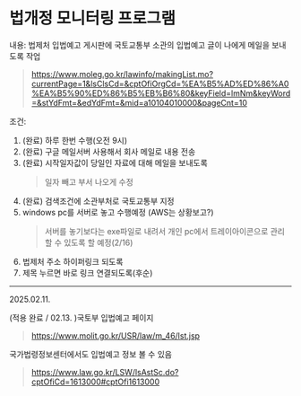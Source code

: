 # 법개정 모니터링 프로그램

내용: 법제처 입법예고 게시판에 국토교통부 소관의 입법예고 글이 나에게 메일을 보내도록 작업
  > https://www.moleg.go.kr/lawinfo/makingList.mo?currentPage=1&lsClsCd=&cptOfiOrgCd=%EA%B5%AD%ED%86%A0%EA%B5%90%ED%86%B5%EB%B6%80&keyField=lmNm&keyWord=&stYdFmt=&edYdFmt=&mid=a10104010000&pageCnt=10

조건:
  1. (완료) 하루 한번 수행(오전 9시)
  2. (완료) 구글 메일서버 사용해서 회사 메일로 내용 전송
  3. (완료) 시작일자값이 당일인 자료에 대해 메일을 보내도록
     > 일자 빼고 부서 나오게 수정
  5. (완료) 검색조건에 소관부처로 국토교통부 지정
  6. windows pc를 서버로 놓고 수행예정 (AWS는 상황보고?)
     > 서버를 놓기보다는 exe파일로 내려서 개인 pc에서 트레이아이콘으로 관리할 수 있도록 할 예정(2/16)
  7. 법제처 주소 하이퍼링크 되도록
  8. 제목 누르면 바로 링크 연결되도록(후순)

---------------
2025.02.11.

(적용 완료 / 02.13. )국토부 입법예고 페이지
  > https://www.molit.go.kr/USR/law/m_46/lst.jsp

국가법령정보센터에서도 입법예고 정보 볼 수 있음
  > https://www.law.go.kr/LSW/lsAstSc.do?cptOfiCd=1613000#cptOfi1613000
